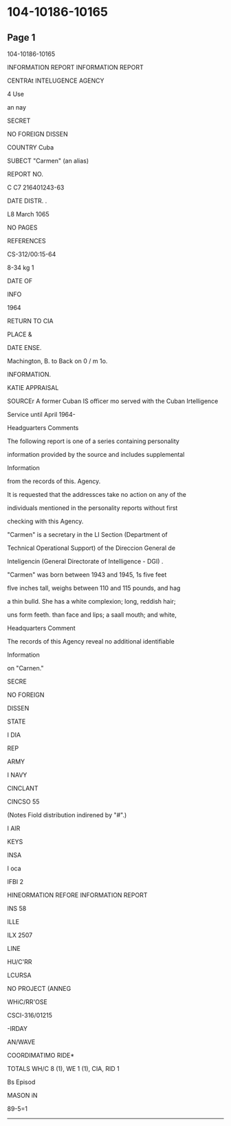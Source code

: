 # 104-10186-10165

## Page 1

104-10186-10165

INFORMATION REPORT INFORMATION REPORT

CENTRAt INTELUGENCE AGENCY

4 Use

an nay

SECRET

NO FOREIGN DISSEN

COUNTRY Cuba

SUBECT "Carmen" (an alias)

REPORT NO.

C C7 216401243-63

DATE DISTR. .

L8 March 1065

NO PAGES

REFERENCES

CS-312/00:15-64

8-34 kg 1

DATE OF

INFO

1964

RETURN TO CIA

PLACE &

DATE ENSE.

Machington, B. to Back on 0 / m 1о.

INFORMATION.

KATIE APPRAISAL

SOURCEr A former Cuban IS officer mo served with the Cuban Irtelligence

Service until April 1964-

Headguarters Comments

The following report is one of a series containing personality

information provided by the source and includes supplemental

Information

from the records of this. Agency.

It is requested that the addressces take no action on any of the

individuals mentioned in the personality reports without first

checking with this Agency.

"Carmen" is a secretary in the LI Section (Department of

Technical Operational Support) of the Direccion General de

Inteligencin (General Directorate of Intelligence - DGI) .

"Carmen" was born between 1943 and 1945, 1s five feet

fIve inches tall, weighs between 110 and 115 pounds, and hag

a thin bulld. She has a white complexion; long, reddish hair;

uns form feeth. than face and lips; a saall mouth; and white,

Headquarters Comment

The records of this Agency reveal no additional identifiable

Information

on "Carnen."

SECRE

NO FOREIGN

DISSEN

STATE

I DIA

REP

ARMY

I NAVY

CINCLANT

CINCSO 55

(Notes Fiold distribution indirened by "#".)

I AIR

KEYS

INSA

I oca

IFBI 2

HINEORMATION REFORE INFORMATION REPORT

INS 58

ILLE

ILX 2507

LINE

HU/C'RR

LCURSA

NO PROJECT (ANNEG

WHiC/RR'OSE

CSCI-316/01215

-IRDAY

AN/WAVE

COORDIMATIMO RIDE*

TOTALS WH/C 8 (1), WE 1 (1), CIA, RID 1

Bs Episod

MASON iN

89-5=1

---

